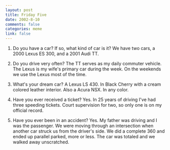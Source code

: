 ```yaml
--- 
layout: post
title: Friday Five
date: 2002-8-10
comments: false
categories: meme
link: false
---
```

1. Do you have a car? If so, what kind of car is it? We have two cars, a 2000 Lexus ES 300, and a 2001 Audi TT.

2. Do you drive very often? The TT serves as my daily commuter vehicle. The Lexus is my wife's primary car during the week. On the weekends we use the Lexus most of the time.

3. What's your dream car? A Lexus LS 430. In Black Cherry with a cream colored leather interior. Also a Acura NSX. In any color.

4. Have you ever received a ticket? Yes. In 25 years of driving I've had three speeding tickets. Court supervision for two, so only one is on my official record.

5. Have you ever been in an accident? Yes. My father was driving and I was the passenger. We were moving through an intersection when another car struck us from the driver's side. We did a complete 360 and ended up parallel parked, more or less. The car was totaled and we walked away unscratched.

